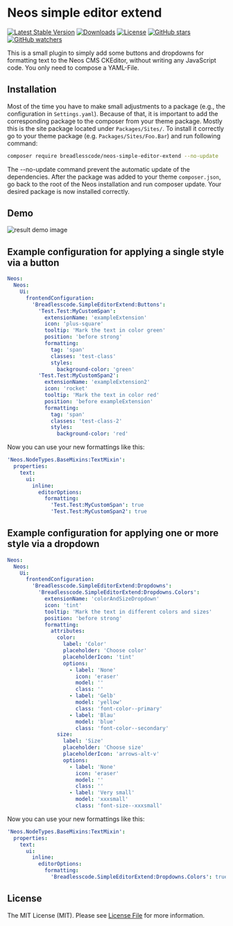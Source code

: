 # Neos simple editor extend

[![Latest Stable Version](https://poser.pugx.org/breadlesscode/neos-simple-editor-extend/v/stable)](https://packagist.org/packages/breadlesscode/neos-simple-editor-extend)
[![Downloads](https://img.shields.io/packagist/dt/breadlesscode/neos-simple-editor-extend.svg)](https://packagist.org/packages/breadlesscode/neos-simple-editor-extend)
[![License](https://img.shields.io/github/license/breadlesscode/neos-simple-editor-extend.svg)](LICENSE)
[![GitHub stars](https://img.shields.io/github/stars/breadlesscode/neos-simple-editor-extend.svg?style=social&label=Stars)](https://github.com/breadlesscode/neos-simple-editor-extend/stargazers)
[![GitHub watchers](https://img.shields.io/github/watchers/breadlesscode/neos-simple-editor-extend.svg?style=social&label=Watch)](https://github.com/breadlesscode/neos-simple-editor-extend/subscription)

This is a small plugin to simply add some buttons and dropdowns for formatting text to the Neos CMS CKEditor, without writing any JavaScript code. 
You only need to compose a YAML-File. 

## Installation
Most of the time you have to make small adjustments to a package (e.g., the configuration in `Settings.yaml`). 
Because of that, it is important to add the corresponding package to the composer from your theme package. 
Mostly this is the site package located under `Packages/Sites/`. 
To install it correctly go to your theme package (e.g. `Packages/Sites/Foo.Bar`) and run following command:

```bash
composer require breadlesscode/neos-simple-editor-extend --no-update
```

The --no-update command prevent the automatic update of the dependencies. 
After the package was added to your theme `composer.json`, go back to the root of the Neos installation and run composer update. 
Your desired package is now installed correctly.

## Demo

![result demo image](Documentation/preview.gif "Example for the configuration below")

## Example configuration for applying a single style via a button

```yaml
Neos:
  Neos:
    Ui:
      frontendConfiguration:
        'Breadlesscode.SimpleEditorExtend:Buttons':
          'Test.Test:MyCustomSpan':
            extensionName: 'exampleExtension'
            icon: 'plus-square'
            tooltip: 'Mark the text in color green'
            position: 'before strong'
            formatting:
              tag: 'span'
              classes: 'test-class'
              styles:
                background-color: 'green'
          'Test.Test:MyCustomSpan2':
            extensionName: 'exampleExtension2'
            icon: 'rocket'
            tooltip: 'Mark the text in color red'
            position: 'before exampleExtension'
            formatting:
              tag: 'span'
              classes: 'test-class-2'
              styles:
                background-color: 'red'
```

Now you can use your new formattings like this:

```yaml
'Neos.NodeTypes.BaseMixins:TextMixin':
  properties:
    text:
      ui:
        inline:
          editorOptions:
            formatting:
              'Test.Test:MyCustomSpan': true
              'Test.Test:MyCustomSpan2': true
```

## Example configuration for applying one or more style via a dropdown

```yaml
Neos:
  Neos:
    Ui:
      frontendConfiguration:  
        'Breadlesscode.SimpleEditorExtend:Dropdowns':
          'Breadlesscode.SimpleEditorExtend:Dropdowns.Colors':
            extensionName: 'colorAndSizeDropdown'
            icon: 'tint'
            tooltip: 'Mark the text in different colors and sizes'
            position: 'before strong'
            formatting:
              attributes:
                color:
                  label: 'Color'
                  placeholder: 'Choose color'
                  placeholderIcon: 'tint'
                  options:
                    - label: 'None'
                      icon: 'eraser'
                      model: ''
                      class: ''
                    - label: 'Gelb'
                      model: 'yellow'
                      class: 'font-color--primary'
                    - label: 'Blau'
                      model: 'blue'
                      class: 'font-color--secondary'
                size:
                  label: 'Size'
                  placeholder: 'Choose size'
                  placeholderIcon: 'arrows-alt-v'
                  options:
                    - label: 'None'
                      icon: 'eraser'
                      model: ''
                      class: ''
                    - label: 'Very small'
                      model: 'xxxsmall'
                      class: 'font-size--xxxsmall'
```

Now you can use your new formattings like this:

```yaml
'Neos.NodeTypes.BaseMixins:TextMixin':
  properties:
    text:
      ui:
        inline:
          editorOptions:
            formatting:
              'Breadlesscode.SimpleEditorExtend:Dropdowns.Colors': true
```

## License
The MIT License (MIT). Please see [License File](LICENSE) for more information.
